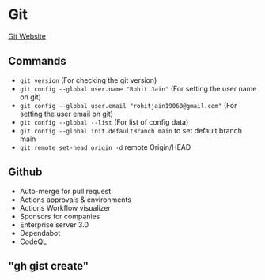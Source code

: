 # Git

[Git Website](https://git-scm.org)

## Commands

- `git version` (For checking the git version)
- `git config --global user.name "Rohit Jain"` (For setting the user name on git)
- `git config --global user.email "rohitjain19060@gmail.com"` (For setting the user email on git)
- `git config --global --list` (For list of config data)
- `git config --global init.defaultBranch main` to set default branch main
- `git remote set-head origin -d` remote Origin/HEAD

## Github

- Auto-merge for pull request
- Actions approvals & environments
- Actions Workflow visualizer
- Sponsors for companies
- Enterprise server 3.0
- Dependabot
- CodeQL

## "gh gist create"

